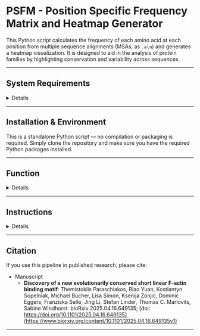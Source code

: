 # PSFM - Position Specific Frequency Matrix and Heatmap Generator

This Python script calculates the frequency of each amino acid at each position from multiple sequence alignments (MSAs, as `.aln`) and generates a heatmap visualization. It is designed to aid in the analysis of protein families by highlighting conservation and variability across sequences.

---

## System Requirements

<details>

---

### Software Requirements

#### **OS Requirements**
This package is supported for Linux. The package has been tested on the following systems:

  - Linux: Ubuntu 20.04

#### **Dependencies**
There is no ```environment.yml``` file provided. Please ensure the following Python packages are installed in your environment. The typical installation time should take some minutes. 
```  
python v.3.11.5
numpy v.1.26.2
matplotlib v.3.9.2
```

---

### Hardware Requirements


#### **Recommended System** and **Database Storage Requirements**

There are ***no specific hardware** requirements for running this script. A standard laptop or desktop system is sufficient for typical use cases.

</details>

---

## Installation & Environment

This is a standalone Python script — no compilation or packaging is required. Simply clone the repository and make sure you have the required Python packages installed.

---


## Function

<details>

- Parses sequences from `.aln` files.
- Calculates amino acid frequencies at each position in the sequence alignment.
- Weights each family equally in the calculation of the average amino acid frequency, ensuring a balanced representation in the heatmap.
- Generates heatmaps to visualize the frequency of each amino acid.
- Implements a cut-off for underrepresentation of amino acids.
- Exports frequency data to a CSV file for further analysis.
- Allows for highlighting specific amino acids in the heatmap.

</details>

---

## Instructions

<details>

To use the script, prepare a list of file paths to your `.aln` files containing the multiple sequence alignments. Modify the `family_file_paths` list in the `main` function accordingly. You can also add a highlighting sequence, to get an idea of how an individual sequence fits into your conserved sequence.

The heatmap will be displayed for the average frequency across all provided sequences. Note that each sequence family is weighted equally in the average calculation, ensuring that each family contributes identically to the final visualization, regardless of the number of sequences in each family.

</details>

---


## Citation

If you use this pipeline in published research, please cite:
- Manuscript
  - **Discovery of a new evolutionarily conserved short linear F-actin binding motif**: Themistoklis Paraschiakos, Biao Yuan, Kostiantyn Sopelniak, Michael Bucher, Lisa Simon, Ksenija Zonjic, Dominic Eggers, Franziska Selle, Jing Li, Stefan Linder, Thomas C. Marlovits, Sabine Windhorst. bioRxiv 2025.04.16.649135; [doi: https://doi.org/10.1101/2025.04.16.649135](https://www.biorxiv.org/content/10.1101/2025.04.16.649135v1)

---
